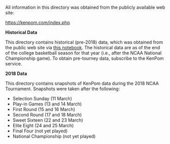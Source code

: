 All information in this directory was obtained from the publicly available web site:

https://kenpom.com/index.php

__Historical Data__

This directory contains historical (pre-2018) data, which was obtained from the public web site via [this notebook](https://nbviewer.jupyter.org/github/practicallypredictable/posts/blob/master/basketball/ncaa/notebooks/ncaa-scrape-kenpom.ipynb). The historical data are as of the end of the college basketball season for that year (i.e., after the NCAA National Championship game). To obtain pre-tourney data, subscribe to the KenPom service.

__2018 Data__

This directory contains snapshots of KenPom data during the 2018 NCAA Tournament. Snapshots were taken after the following:

- Selection Sunday (11 March)
- Play-in Games (13 and 14 March)
- First Round (15 and 16 March)
- Second Round (17 and 18 March)
- Sweet Sixteen (22 and 23 March)
- Elite Eight (24 and 25 March)
- Final Four (not yet played)
- National Championship (not yet played)
